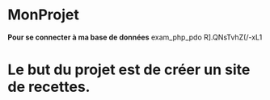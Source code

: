 # MonProjet
**Pour se connecter à ma base de données**
exam_php_pdo
R].QNsTvhZ(/-xL1
# Le but du projet est de créer un site de recettes.


